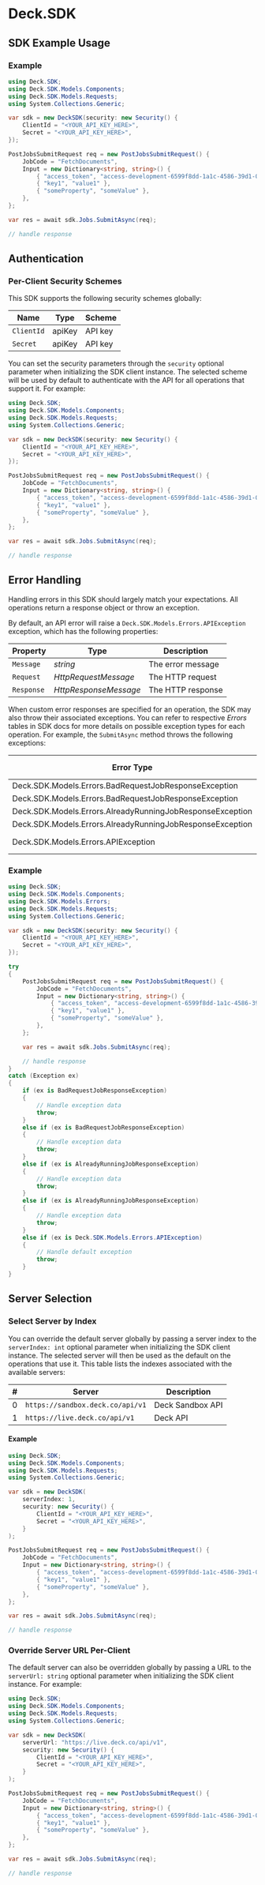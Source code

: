 # Deck.SDK


<!-- Start SDK Example Usage [usage] -->
## SDK Example Usage

### Example

```csharp
using Deck.SDK;
using Deck.SDK.Models.Components;
using Deck.SDK.Models.Requests;
using System.Collections.Generic;

var sdk = new DeckSDK(security: new Security() {
    ClientId = "<YOUR_API_KEY_HERE>",
    Secret = "<YOUR_API_KEY_HERE>",
});

PostJobsSubmitRequest req = new PostJobsSubmitRequest() {
    JobCode = "FetchDocuments",
    Input = new Dictionary<string, string>() {
        { "access_token", "access-development-6599f8dd-1a1c-4586-39d1-08ddb97283f7" },
        { "key1", "value1" },
        { "someProperty", "someValue" },
    },
};

var res = await sdk.Jobs.SubmitAsync(req);

// handle response
```
<!-- End SDK Example Usage [usage] -->

<!-- Start Authentication [security] -->
## Authentication

### Per-Client Security Schemes

This SDK supports the following security schemes globally:

| Name       | Type   | Scheme  |
| ---------- | ------ | ------- |
| `ClientId` | apiKey | API key |
| `Secret`   | apiKey | API key |

You can set the security parameters through the `security` optional parameter when initializing the SDK client instance. The selected scheme will be used by default to authenticate with the API for all operations that support it. For example:
```csharp
using Deck.SDK;
using Deck.SDK.Models.Components;
using Deck.SDK.Models.Requests;
using System.Collections.Generic;

var sdk = new DeckSDK(security: new Security() {
    ClientId = "<YOUR_API_KEY_HERE>",
    Secret = "<YOUR_API_KEY_HERE>",
});

PostJobsSubmitRequest req = new PostJobsSubmitRequest() {
    JobCode = "FetchDocuments",
    Input = new Dictionary<string, string>() {
        { "access_token", "access-development-6599f8dd-1a1c-4586-39d1-08ddb97283f7" },
        { "key1", "value1" },
        { "someProperty", "someValue" },
    },
};

var res = await sdk.Jobs.SubmitAsync(req);

// handle response
```
<!-- End Authentication [security] -->

<!-- Start Error Handling [errors] -->
## Error Handling

Handling errors in this SDK should largely match your expectations. All operations return a response object or throw an exception.

By default, an API error will raise a `Deck.SDK.Models.Errors.APIException` exception, which has the following properties:

| Property      | Type                  | Description           |
|---------------|-----------------------|-----------------------|
| `Message`     | *string*              | The error message     |
| `Request`     | *HttpRequestMessage*  | The HTTP request      |
| `Response`    | *HttpResponseMessage* | The HTTP response     |

When custom error responses are specified for an operation, the SDK may also throw their associated exceptions. You can refer to respective *Errors* tables in SDK docs for more details on possible exception types for each operation. For example, the `SubmitAsync` method throws the following exceptions:

| Error Type                                                | Status Code | Content Type     |
| --------------------------------------------------------- | ----------- | ---------------- |
| Deck.SDK.Models.Errors.BadRequestJobResponseException     | 400         | application/json |
| Deck.SDK.Models.Errors.BadRequestJobResponseException     | 400         | text/json        |
| Deck.SDK.Models.Errors.AlreadyRunningJobResponseException | 409         | application/json |
| Deck.SDK.Models.Errors.AlreadyRunningJobResponseException | 409         | text/json        |
| Deck.SDK.Models.Errors.APIException                       | 4XX, 5XX    | \*/\*            |

### Example

```csharp
using Deck.SDK;
using Deck.SDK.Models.Components;
using Deck.SDK.Models.Errors;
using Deck.SDK.Models.Requests;
using System.Collections.Generic;

var sdk = new DeckSDK(security: new Security() {
    ClientId = "<YOUR_API_KEY_HERE>",
    Secret = "<YOUR_API_KEY_HERE>",
});

try
{
    PostJobsSubmitRequest req = new PostJobsSubmitRequest() {
        JobCode = "FetchDocuments",
        Input = new Dictionary<string, string>() {
            { "access_token", "access-development-6599f8dd-1a1c-4586-39d1-08ddb97283f7" },
            { "key1", "value1" },
            { "someProperty", "someValue" },
        },
    };

    var res = await sdk.Jobs.SubmitAsync(req);

    // handle response
}
catch (Exception ex)
{
    if (ex is BadRequestJobResponseException)
    {
        // Handle exception data
        throw;
    }
    else if (ex is BadRequestJobResponseException)
    {
        // Handle exception data
        throw;
    }
    else if (ex is AlreadyRunningJobResponseException)
    {
        // Handle exception data
        throw;
    }
    else if (ex is AlreadyRunningJobResponseException)
    {
        // Handle exception data
        throw;
    }
    else if (ex is Deck.SDK.Models.Errors.APIException)
    {
        // Handle default exception
        throw;
    }
}
```
<!-- End Error Handling [errors] -->

<!-- Start Server Selection [server] -->
## Server Selection

### Select Server by Index

You can override the default server globally by passing a server index to the `serverIndex: int` optional parameter when initializing the SDK client instance. The selected server will then be used as the default on the operations that use it. This table lists the indexes associated with the available servers:

| #   | Server                           | Description      |
| --- | -------------------------------- | ---------------- |
| 0   | `https://sandbox.deck.co/api/v1` | Deck Sandbox API |
| 1   | `https://live.deck.co/api/v1`    | Deck API         |

#### Example

```csharp
using Deck.SDK;
using Deck.SDK.Models.Components;
using Deck.SDK.Models.Requests;
using System.Collections.Generic;

var sdk = new DeckSDK(
    serverIndex: 1,
    security: new Security() {
        ClientId = "<YOUR_API_KEY_HERE>",
        Secret = "<YOUR_API_KEY_HERE>",
    }
);

PostJobsSubmitRequest req = new PostJobsSubmitRequest() {
    JobCode = "FetchDocuments",
    Input = new Dictionary<string, string>() {
        { "access_token", "access-development-6599f8dd-1a1c-4586-39d1-08ddb97283f7" },
        { "key1", "value1" },
        { "someProperty", "someValue" },
    },
};

var res = await sdk.Jobs.SubmitAsync(req);

// handle response
```

### Override Server URL Per-Client

The default server can also be overridden globally by passing a URL to the `serverUrl: string` optional parameter when initializing the SDK client instance. For example:
```csharp
using Deck.SDK;
using Deck.SDK.Models.Components;
using Deck.SDK.Models.Requests;
using System.Collections.Generic;

var sdk = new DeckSDK(
    serverUrl: "https://live.deck.co/api/v1",
    security: new Security() {
        ClientId = "<YOUR_API_KEY_HERE>",
        Secret = "<YOUR_API_KEY_HERE>",
    }
);

PostJobsSubmitRequest req = new PostJobsSubmitRequest() {
    JobCode = "FetchDocuments",
    Input = new Dictionary<string, string>() {
        { "access_token", "access-development-6599f8dd-1a1c-4586-39d1-08ddb97283f7" },
        { "key1", "value1" },
        { "someProperty", "someValue" },
    },
};

var res = await sdk.Jobs.SubmitAsync(req);

// handle response
```
<!-- End Server Selection [server] -->

<!-- Placeholder for Future Speakeasy SDK Sections -->